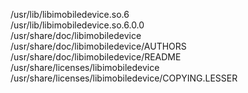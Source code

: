 /usr/lib/libimobiledevice.so.6  
/usr/lib/libimobiledevice.so.6.0.0  
/usr/share/doc/libimobiledevice  
/usr/share/doc/libimobiledevice/AUTHORS  
/usr/share/doc/libimobiledevice/README  
/usr/share/licenses/libimobiledevice  
/usr/share/licenses/libimobiledevice/COPYING.LESSER  
